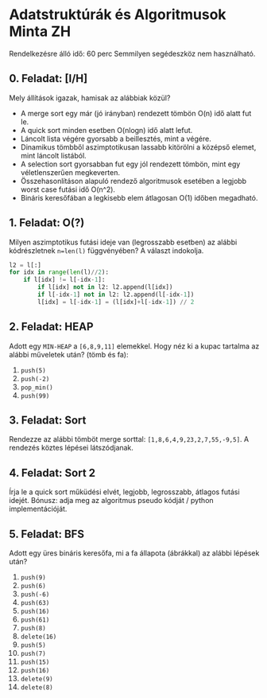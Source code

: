 # Adatstruktúrák és Algoritmusok Minta ZH

Rendelkezésre álló idő: 60 perc
Semmilyen segédeszköz nem használható.

## 0. Feladat: [I/H] 
Mely állítások igazak, hamisak az alábbiak közül?
 - A merge sort egy már (jó irányban) rendezett tömbön O(n) idő alatt fut le.
 - A quick sort minden esetben O(nlogn) idő alatt lefut.
 - Láncolt lista végére gyorsabb a beillesztés, mint a végére.
 - Dinamikus tömbből aszimptotikusan lassabb kitörölni a középső elemet, mint láncolt listából.
 - A selection sort gyorsabban fut egy jól rendezett tömbön, mint egy véletlenszerűen megkeverten.
 - Összehasonlításon alapuló rendező algoritmusok esetében a legjobb worst case futási idő O(n^2).
 - Bináris keresőfában a legkisebb elem átlagosan O(1) időben megadható.

## 1. Feladat: O(?)
Milyen aszimptotikus futási ideje van (legrosszabb esetben) az alábbi kódrészletnek `n=len(l)` függvényében? A választ indokolja.

```python
l2 = l[:]
for idx in range(len(l)//2):
    if l[idx] != l[-idx-1]:
        if l[idx] not in l2: l2.append(l[idx])
        if l[-idx-1] not in l2: l2.append(l[-idx-1])
        l[idx] = l[-idx-1] = (l[idx]+l[-idx-1]) // 2
```

## 2. Feladat: HEAP

Adott egy `MIN-HEAP` a `[6,8,9,11]` elemekkel. Hogy néz ki a kupac tartalma az alábbi műveletek után? (tömb és fa):
 1. `push(5)`
 2. `push(-2)`
 3. `pop_min()`
 4. `push(99)`


## 3. Feladat: Sort
Rendezze az alábbi tömböt merge sorttal: `[1,8,6,4,9,23,2,7,55,-9,5]`. A rendezés köztes lépései látszódjanak.

## 4. Feladat: Sort 2
Írja le a quick sort műküdési elvét, legjobb, legrosszabb, átlagos futási idejét. 
Bónusz: adja meg az algoritmus pseudo kódját / python implementációját.

## 5. Feladat: BFS
Adott egy üres bináris keresőfa, mi a fa állapota (ábrákkal) az alábbi lépések után?
 1. `push(9)`
 2. `push(6)`
 3. `push(-6)`
 4. `push(63)`
 5. `push(16)`
 6. `push(61)`
 7. `push(8)`
 8. `delete(16)`
 9. `push(5)`
 10. `push(7)`
 11. `push(15)`
 12. `push(16)`
 13. `delete(9)`
 14. `delete(8)`


